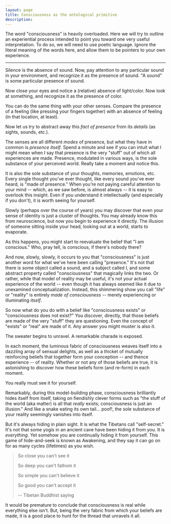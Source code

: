 ```yaml
---
layout: page
title: Consciousness as the ontological primitive
description:
---
```


The word "consciousness" is heavily overloaded. Here we will try to
outline an experiential process intended to point you toward
one very useful interpretation. To do so, we will need to use poetic
language. Ignore the literal meaning of the words here, and allow them
to be pointers to your own experience.

---

Silence is the absence of sound. Now, pay attention to any particular sound in
your environment, and recognize it as the presence of sound. "A sound" is some
particular presence of sound.

Now close your eyes and notice a (relative) absence of light/color. Now look at
something, and recognize it as the presence of color.

You can do the same thing with your other senses. Compare the presence of a
feeling (like pressing your fingers together) with an absence of feeling (in
that location, at least).

Now let us try to abstract away this *fact of presence* from its *details* (as
sights, sounds, etc.).

The senses are all different *modes* of presence, but what they have in common is
*presence itself*. Spend a minute and see if you can intuit what I might mean when
I say that presence is the very "stuff" out of which all experiences are made.
Presence, modulated in various ways, is the sole substance of your perceived
world. Really take a moment and notice this.

It is also the sole substance of your thoughts, memories, emotions, etc. Every
single thought you've ever thought, like every sound you've ever heard, is "made
of presence." When you're not paying careful attention to your mind -- which, as
we saw before, is almost always -- it is easy to overlook this insight. Even if
you understand it intellectually (and especially if you don't), it is worth
seeing for yourself.


Slowly (perhaps over the course of years) you may discover that even your sense
of identity is just a cluster of thoughts. You may already know this from
neuroscience, but now you begin to experience it directly. The illusion of
someone sitting inside your head, looking out at a world, starts to evaporate.


As this happens, you might start to reevaluate the belief that "I am conscious."
Who, pray tell, is conscious, if there's nobody there?

And now, slowly, slowly, it occurs to you that "consciousness" is just another
word for what we've here been calling "presence." It's not that there is some
object called a sound, and a subject called I, and some abstract property called
"consciousness" that magically links the two. Or rather, while that model of
reality may be useful, it's not your actual experience of the world -- even
though it has always seemed like it due to unexamined conceptualization.
Instead, this shimmering show you call "life" or "reality" is entirely *made of
consciousness* -- merely experiencing or illuminating *itself*.

So now what do you do with a belief like "consciousness exists" or
"consciousness does not exist?" You discover, directly, that those beliefs are
made of the very "stuff" they are questioning. Even the concept of "exists" or
"real" are made of it. Any answer you might muster is also it.

The sweater begins to unravel. A remarkable charade is exposed.

In each moment, the luminous fabric of consciousness weaves itself into a
dazzling array of sensual delights, as well as a thicket of mutually reinforcing
beliefs that together form your conception -- and thence experience -- of
reality. Whether or not any of those beliefs are true, it is astonishing to
discover how these beliefs form (and re-form) in each moment.

You really must see it for yourself.

Remarkably, during this model-building phase, consciousness brilliantly hides
itself from itself, taking on fiendishly clever forms such as "the stuff of the
world (aka matter) is all that *really* exists; consciousness is just an
illusion." And like a snake eating its own tail... poof!, the sole substance of
your reality seemingly vanishes into itself.

But it's always hiding in plain sight. It is what the Tibetans call
"self-secret." It's not that some yogis in an ancient cave have been hiding it
from you. It is *everything*. Yet somehow you are continually hiding it from
yourself. This game of hide-and-seek is known as Awakening, and they say it can
go on for as many cycles (lifetimes) as you wish.

> So close you can't see it
>
> So deep you can't fathom it
>
> So simple you can't believe it
>
> So good you can't accept it
>
> -- Tibetan Buddhist saying

It would be premature to conclude that consciousness is real while everything
else isn't. But, being the very fabric from which your beliefs are made, it is a
good place to hunt for the thread that unravels it all.
